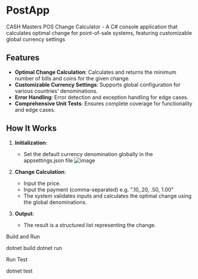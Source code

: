 # PostApp
CASH Masters POS Change Calculator - A  C# console application that calculates optimal change for point-of-sale systems, featuring customizable global currency settings

## Features

- **Optimal Change Calculation**: Calculates and returns the minimum number of bills and coins for the given change.
- **Customizable Currency Settings**: Supports global configuration for various countries' denominations.
- **Error Handling**: Error detection and exception handling for edge cases.
- **Comprehensive Unit Tests**: Ensures complete coverage for functionality and edge cases.

## How It Works

1. **Initialization**:
   - Set the default currency denomination globally in the appsettings.json file
![image](https://github.com/user-attachments/assets/4b78a450-6746-4e3f-98c9-cdeddf38c045)


2. **Change Calculation**:
   - Input the price.
   - Input the payment (comma-separated) e.g. ".10,.20, .50, 1.00"
   - The system validates inputs and calculates the optimal change using the global denominations.

3. **Output**:
   - The result is a structured list representing the change.


Build and Run

dotnet build
dotnet run

Run Test

dotnet test


